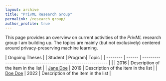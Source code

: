 ```yaml
---
layout: archive
title: "PrivML Research Group"
permalink: /research_group/
author_profile: true
---
```


This page provides an overview on current activities of the *PrivML* research group I am building up. The topics are mainly (but not exclusively) 
centered around privacy-preserving machine learning. 

| Ongoing Theses                                                                           |
| Student          | Program|  Topic                                                       |
| --------         | ------ | ------------------------------------------------------------ |
|                  | 2016   | Description of the item in the list                          |
| [Jane Doe](#)    | 2019   | Description of the item in the list                          |
| [Doe Doe](#)     | 2022   | Description of the item in the list                          |
